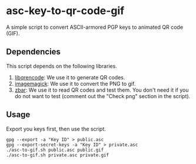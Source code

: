 # asc-key-to-qr-code-gif

A simple script to convert ASCII-armored PGP keys to animated QR code (GIF).

## Dependencies

This script depends on the following libraries.

1. [libqrencode](http://fukuchi.org/works/qrencode/): We use it to generate QR codes.
2. [imagemagick](https://www.imagemagick.org/script/index.php): We use it to convert the PNG to gif.
3. [zbar](http://zbar.sourceforge.net): We use it to read QR codes and test them. You don't need it if you do not want to test (comment out the "Check png" section in the script).

## Usage

Export you keys first, then use the script.

    gpg --export -a "Key ID" > public.asc
    gpg --export-secret-keys -a "Key ID" > private.asc
    ./asc-to-gif.sh public.asc public.gif
    ./asc-to-gif.sh private.asc private.gif
